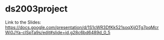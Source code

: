 # ds2003project
Link to the Slides:
https://docs.google.com/presentation/d/1S1cWR3DfKk521soqXijOTg7pqMcrWi0JYa-clSpTa9s/edit#slide=id.g28c6bd6489d_0_5 
